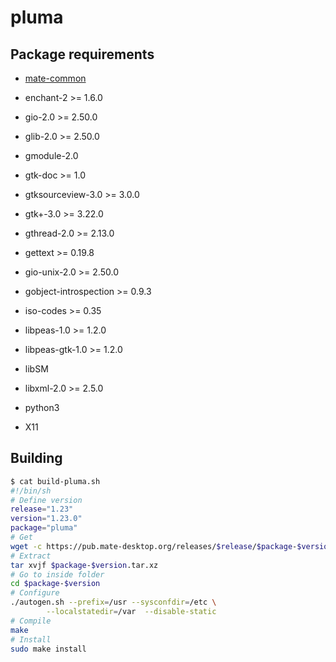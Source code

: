 # pluma

## Package requirements

  * [mate-common](./mate-common)

  * enchant-2 >= 1.6.0

  * gio-2.0 >= 2.50.0

  * glib-2.0 >= 2.50.0

  * gmodule-2.0

  * gtk-doc >= 1.0

  * gtksourceview-3.0 >= 3.0.0

  * gtk+-3.0 >= 3.22.0

  * gthread-2.0 >= 2.13.0

  * gettext >= 0.19.8

  * gio-unix-2.0 >= 2.50.0

  * gobject-introspection >= 0.9.3

  * iso-codes >= 0.35

  * libpeas-1.0 >= 1.2.0

  * libpeas-gtk-1.0 >= 1.2.0

  * libSM

  * libxml-2.0 >= 2.5.0

  * python3

  * X11

## Building


```bash
$ cat build-pluma.sh
#!/bin/sh
# Define version
release="1.23"
version="1.23.0"
package="pluma"
# Get
wget -c https://pub.mate-desktop.org/releases/$release/$package-$version.tar.xz
# Extract
tar xvjf $package-$version.tar.xz
# Go to inside folder
cd $package-$version
# Configure
./autogen.sh --prefix=/usr --sysconfdir=/etc \
        --localstatedir=/var  --disable-static
# Compile
make
# Install
sudo make install
```
